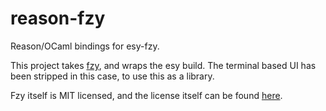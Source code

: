 # reason-fzy

Reason/OCaml bindings for esy-fzy.

This project takes [fzy](https://github.com/jhawthorn/fzy), and wraps the esy build.
The terminal based UI has been stripped in this case, to use this as a library.

Fzy itself is MIT licensed, and the license itself can be found [here](https://github.com/jhawthorn/fzy/blob/master/LICENSE).